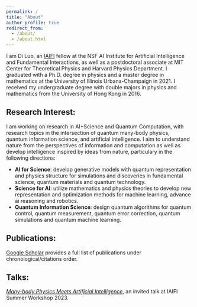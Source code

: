 ```yaml
---
permalink: /
title: "About"
author_profile: true
redirect_from:
  - /about/
  - /about.html
---
```


I am Di Luo, an <a href="https://iaifi.org/" target="_blank">IAIFI</a> fellow at the NSF AI Institute for Artificial Intelligence and Fundamental Interactions, as well as a postdoctoral associate at MIT Center for Theoretical Physics and Harvard Physics Department. I graduated with a Ph.D. degree in physics and a master degree in mathematics at the University of Illinois Urbana-Champaign in 2021. I received my undergraduate degree with double majors in physics and mathematics from the University of Hong Kong in 2016. 

## Research Interest:

I am working on research in AI+Science and Quantum Computation, with research topics in the intersection of quantum many-body physics, quantum information science, and artificial intelligence. I aim to understand nature from the perspectives of information and computation as well as develop intelligence inspired by ideas from nature, particulary in the following directions: 

* **AI for Science**: develop generative models with quantum representation and physics structure for simulations and discoveries in fundamental science, quantum materials and quantum technology.
* **Science for AI**: utilize mathematics and physics theories to develop new representation and optimization methods for machine learning, advance ai reasoning and robotics. 
* **Quantum Information Science**: design quantum algorithms for quantum control, quantum measurement, quantum error correction, quantum simulations and quantum machine learning.

## Publications:

<a href="https://scholar.google.com/citations?hl=en&user=OxZytTQAAAAJ&view_op=list_works&sortby=pubdate" target="_blank">Google Scholar</a> provides a full list of publications under chronological/citations order. 

## Talks:

*<a href="https://www.youtube.com/watch?v=NEH07uWojxo" target="_blank">Many-body Physics Meets Artificial Intelligence</a>*, an invited talk at IAIFI Summer Workshop 2023.
